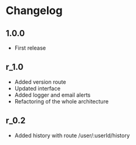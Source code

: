 # Changelog

## 1.0.0

- First release

## r_1.0

- Added version route
- Updated interface
- Added logger and email alerts
- Refactoring of the whole architecture

## r_0.2

- Added history with route /user/:userId/history